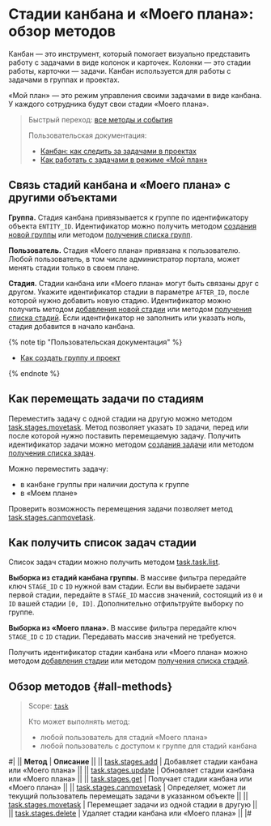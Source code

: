 # Стадии канбана и «Моего плана»: обзор методов

Канбан — это инструмент, который помогает визуально представить работу с задачами в виде колонок и карточек. Колонки — это стадии работы, карточки — задачи. Канбан используется для работы с задачами в группах и проектах. 

«Мой план» — это режим управления своими задачами в виде канбана. У каждого сотрудника будут свои стадии «Моего плана».

> Быстрый переход: [все методы и события](#all-methods) 
> 
> Пользовательская документация: 
>   - [Канбан: как следить за задачами в проектах](https://helpdesk.bitrix24.ru/open/18075818/)
>   - [Как работать с задачами в режиме «Мой план»](https://helpdesk.bitrix24.ru/open/17729742/)

## Связь стадий канбана и «Моего плана» с другими объектами

**Группа.** Стадия канбана привязывается к группе по идентификатору объекта `ENTITY_ID`. Идентификатор можно получить методом [создания новой группы](../../sonet-group/sonet-group-create.md) или методом [получения списка групп](../../sonet-group/socialnetwork-api-workgroup-list.md).

**Пользователь.** Стадия «Моего плана» привязана к пользователю. Любой пользователь, в том числе администратор портала, может менять стадии только в своем плане.

**Стадия.** Стадии канбана или «Моего плана» могут быть связаны друг с другом. Укажите идентификатор стадии в параметре `AFTER_ID`, после которой нужно добавить новую стадию. Идентификатор можно получить методом [добавления новой стадии](task-stages-add.md) или методом [получения списка стадий](./task-stages-get.md). Если идентификатор не заполнить или указать ноль, стадия добавится в начало канбана.

{% note tip "Пользовательская документация" %}

- [Как создать группу и проект](https://helpdesk.bitrix24.ru/open/22699004/)

{% endnote %}

## Как перемещать задачи по стадиям

Переместить задачу с одной стадии на другую можно методом [task.stages.movetask](./task-stages-move-task.md). Метод позволяет указать `ID` задачи, перед или после которой нужно поставить перемещаемую задачу. Получить идентификатор задачи можно методом [создания задачи](../tasks-task-add.md) или методом [получения списка задач](../tasks-task-list.md).

Можно переместить задачу:
- в канбане группы при наличии доступа к группе
- в «Моем плане»

Проверить возможность перемещения задачи позволяет метод [task.stages.canmovetask](./task-stages-can-move-task.md).

## Как получить список задач стадии

Список задач стадии можно получить методом [task.task.list](../tasks-task-list.md).

**Выборка из стадий канбана группы.** В массиве фильтра передайте ключ `STAGE_ID` с `ID` нужной вам стадии. Если вы выбираете задачи первой стадии, передайте в `STAGE_ID` массив значений, состоящий из `0` и `ID` вашей стадии `[0, ID]`. Дополнительно  отфильтруйте выборку по группе.

**Выборка из «Моего плана».** В массиве фильтра передайте ключ `STAGE_ID` с `ID` стадии. Передавать массив значений не требуется.

Получить идентификатор стадии канбана или «Моего плана» можно методом [добавления стадии](./task-stages-add.md) или методом [получения списка стадий](./task-stages-get.md). 

## Обзор методов {#all-methods}

> Scope: [`task`](../../scopes/permissions.md)
>
> Кто может выполнять метод:
> - любой пользователь для стадий «Моего плана»
> - любой пользователь с доступом к группе для стадий канбана

#|
|| **Метод** | **Описание** ||
|| [task.stages.add](./task-stages-add.md) | Добавляет стадии канбана или «Моего плана» ||
|| [task.stages.update](./task-stages-update.md) | Обновляет стадии канбана или «Моего плана» ||
|| [task.stages.get](./task-stages-get.md) | Получает стадии канбана или «Моего плана» ||
|| [task.stages.canmovetask](./task-stages-can-move-task.md) | Определяет, может ли текущий пользователь перемещать задачи в указанном объекте ||
|| [task.stages.movetask](./task-stages-move-task.md) | Перемещает задачи из одной стадии в другую ||
|| [task.stages.delete](./task-stages-delete.md) | Удаляет стадии канбана или «Моего плана» ||
|#
